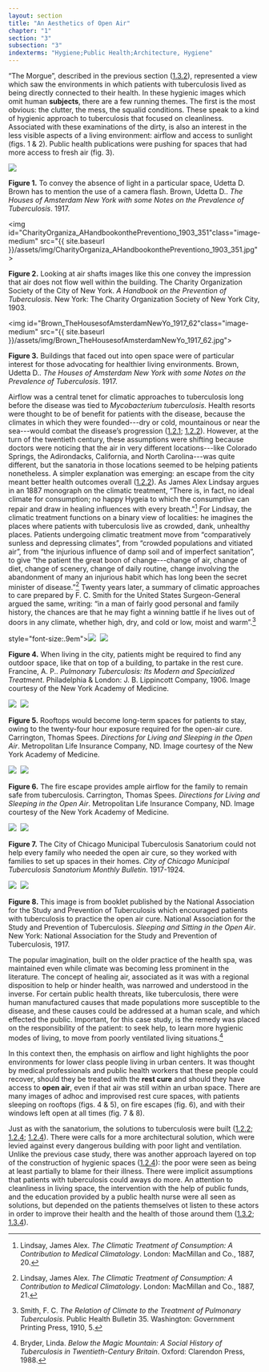 ```yaml
---
layout: section
title: "An Aesthetics of Open Air"
chapter: "1"
section: "3"
subsection: "3"
indexterms: "Hygiene;Public Health;Architecture, Hygiene"
---
```


“The Morgue”, described in the previous section (<a href="{{ site.baseurl }}/dissertation/1_3_2">1.3.2</a>), represented a view which saw the environments in which patients with tuberculosis lived as being directly connected to their health. In these hygienic images which omit human <span data-tooltip aria-haspopup="true" class="has-tip" data-disable-hover="false" tabindex="1" data-title="The term research subject refers to a human person who has been ingested into a research program, and whose identity, personhood, and body have become the focus of a research program. I think of the subject in a Foucauldian sense: The 'subject' is a pun on the monarchal subject, someone who has no agency under the spectacular power of the sovereign. In this case it the subject lacks agency in relation to the researcher studying them."><b>subjects</b></span>, there are a few running themes. The first is the most obvious: the clutter, the mess, the squalid conditions. These speak to a kind of hygienic approach to tuberculosis that focused on cleanliness. Associated with these examinations of the dirty, is also an interest in the less visible aspects of a living environment: airflow and access to sunlight (figs. 1 & 2). Public health publications were pushing for spaces that had more access to fresh air (fig. 3).

<div class="card float-right caption-font half-width-image"><img id="Brown_TheHousesofAmsterdamNewYo_1917_56"class="image-medium" src="{{ site.baseurl }}/assets/img/Brown_TheHousesofAmsterdamNewYo_1917_56.jpg">

<b>Figure 1.</b> To convey the absence of light in a particular space, Udetta D. Brown has to mention the use of a camera flash. Brown, Udetta D.. *The Houses of Amsterdam New York with some Notes on the Prevalence of Tuberculosis*. 1917.

<img id="CharityOrganiza_AHandbookonthePreventiono_1903_351"class="image-medium" src="{{ site.baseurl }}/assets/img/CharityOrganiza_AHandbookonthePreventiono_1903_351.jpg">

<b>Figure 2.</b> Looking at air shafts images like this one convey the impression that air does not flow well within the building. The Charity Organization Society of the City of New York. *A Handbook on the Prevention of Tuberculosis*. New York: The Charity Organization Society of New York City, 1903.

<img id="Brown_TheHousesofAmsterdamNewYo_1917_62"class="image-medium" src="{{ site.baseurl }}/assets/img/Brown_TheHousesofAmsterdamNewYo_1917_62.jpg">

<b>Figure 3.</b> Buildings that faced out into open space were of particular interest for those advocating for healthier living environments. Brown, Udetta D.. *The Houses of Amsterdam New York with some Notes on the Prevalence of Tuberculosis*. 1917.

</div>

Airflow was a central tenet for climatic approaches to tuberculosis long before the disease was tied to *Mycobacterium tuberculosis*. Health resorts were thought to be of benefit for patients with the disease, because the climates in which they were founded---dry or cold, mountainous or near the sea---would combat the disease’s progression (<a href="{{ site.baseurl }}/dissertation/1_2_1">1.2.1</a>; <a href="{{ site.baseurl }}/dissertation/1_2_2">1.2.2</a>).  However, at the turn of the twentieth century, these assumptions were shifting because doctors were noticing that the air in very different locations---like Colorado Springs, the Adirondacks,  California, and North Carolina---was quite different, but the sanatoria in those locations seemed to be helping patients nonetheless. A simpler explanation was emerging: an escape from the city meant better health outcomes overall (<a href="{{ site.baseurl }}/dissertation/1_2_2">1.2.2</a>). As James Alex Lindsay argues in an 1887 monograph on the climatic treatment, “There is, in fact, no ideal climate for consumption; no happy Hygeia to which the consumptive can repair and draw in healing influences with every breath."[^fn1] For Lindsay, the climatic treatment functions on a binary view of localities: he imagines the places where patients with tuberculosis live as crowded, dank, unhealthy places. Patients undergoing climatic treatment move from “comparatively sunless and depressing climates”, from “crowded populations and vitiated air”, from “the injurious influence of damp soil and of imperfect sanitation”, to give “the patient the great boon of change---change of air, change of diet, change of scenery, change of daily routine, change involving the abandonment of many an injurious habit which has long been the secret minister of disease.”[^fn2] Twenty years later, a summary of climatic approaches to care prepared by F. C. Smith for the United States Surgeon-General argued the same, writing: “in a man of fairly good personal and family history, the chances are that he may fight a winning battle if he lives out of doors in any climate, whether high, dry, and cold or low, moist and warm”.[^fn3]

<div class="caption-font"> style="font-size:.9em"><img id="Francine_1907_0002" class="opaque image-large" src="{{ site.baseurl }}/assets/img/Francine_1907_0002b_full.jpg">

<img id="Francine_1907_0002=-lg2Francine_1907_0002.jpg">

<img id="Francine_1907_0002" class="partially-opaque image-large" src="{{ site.baseurl }}/assets/img/Francine_1907_0002_partial.jpg">

<b>Figure 4.</b> When living in the city, patients might be required to find any outdoor space, like that on top of a building, to partake in the rest cure. Francine, A. P.. *Pulmonary Tuberculosis: Its Modern and Specialized Treatment*. Philadelphia & London: J. B. Lippincott Company, 1906. Image courtesy of the New York Academy of Medicine.

<img id="CityofChicagoMunicipalTub1-4_1917-1924_44" class="opaque image-large" src="{{ site.baseurl }}/assets/img/CityofChicagoMunicipalTub1-4_1917-1924_44_full.jpg">

<img id="CityofChicagoMunicipalTub1-4_1917-1924_44=-lg2CityofChicagoMunicipalTub1-4_1917-1924_44.jpg">

<img id="CityofChicagoMunicipalTub1-4_1917-1924_44" class="partially-opaque image-large" src="{{ site.baseurl }}/assets/img/CityofChicagoMunicipalTub1-4_1917-1924_44_partial.jpg">

<b>Figure 5.</b> Rooftops would become long-term spaces for patients to stay, owing to the twenty-four hour exposure required for the open-air cure. Carrington, Thomas Spees. *Directions for Living and Sleeping in the Open Air*. Metropolitan Life Insurance Company, ND. Image courtesy of the New York Academy of Medicine.</div>

<div class="card float-right caption-font half-width-image"><img id="Carrington_OpenAir_BerthaJohnsonColl_Folder28_0001b" class="opaque" src="{{ site.baseurl }}/assets/img/Carrington_OpenAir_BerthaJohnsonColl_Folder28_0001b_full.jpg">

<img id="Carrington_OpenAir_BerthaJohnsonColl_Folder28_0001b=-2Carrington_OpenAir_BerthaJohnsonColl_Folder28_0001b.jpg">

<img id="Carrington_OpenAir_BerthaJohnsonColl_Folder28_0001b" class="partially-opaque" src="{{ site.baseurl }}/assets/img/Carrington_OpenAir_BerthaJohnsonColl_Folder28_0001b_partial.jpg">

<b>Figure 6.</b> The fire escape provides ample airflow for the family to remain safe from tuberculosis. Carrington, Thomas Spees. *Directions for Living and Sleeping in the Open Air*. Metropolitan Life Insurance Company, ND. Image courtesy of the New York Academy of Medicine.

<img id="CityofChicagoMunicipalTub1-4_1917-1924_44" class="opaque" src="{{ site.baseurl }}/assets/img/CityofChicagoMunicipalTub1-4_1917-1924_44_full.jpg">

<img id="CityofChicagoMunicipalTub1-4_1917-1924_44=-2CityofChicagoMunicipalTub1-4_1917-1924_44.jpg">

<img id="CityofChicagoMunicipalTub1-4_1917-1924_44" class="partially-opaque" src="{{ site.baseurl }}/assets/img/CityofChicagoMunicipalTub1-4_1917-1924_44_partial.jpg">

<b>Figure 7.</b> The City of Chicago Municipal Tuberculosis Sanatorium could not help every family who needed the open air cure, so they worked with families to set up spaces in their homes.  *City of Chicago Municipal Tuberculosis Sanatorium Monthly Bulletin*. 1917-1924.

<img id="NationalAssocia_SleepingandSittingintheOp_1917_8" class="opaque" src="{{ site.baseurl }}/assets/img/NationalAssocia_SleepingandSittingintheOp_1917_8_full.jpg">

<img id="NationalAssocia_SleepingandSittingintheOp_1917_8=-2NationalAssocia_SleepingandSittingintheOp_1917_8.jpg">

<img id="NationalAssocia_SleepingandSittingintheOp_1917_8" class="partially-opaque" src="{{ site.baseurl }}/assets/img/NationalAssocia_SleepingandSittingintheOp_1917_8_partial.jpg">

<b>Figure 8.</b> This image is from booklet published by the National Association for the Study and Prevention of Tuberculosis which encouraged patients with tuberculosis to practice the open air cure. National Association for the Study and Prevention of Tuberculosis. *Sleeping and Sitting in the Open Air*. New York: National Association for the Study and Prevention of Tuberculosis, 1917.

</div>

The popular imagination, built on the older practice of the health spa, was maintained even while climate was becoming less prominent in the literature. The concept of healing air, associated as it was with a regional disposition to help or hinder health, was narrowed and understood in the inverse. For certain public health threats, like tuberculosis, there were human manufactured causes that made populations more susceptible to the disease, and these causes could be addressed at a human scale, and which effected the public. Important, for this case study, is the remedy was placed on the responsibility of the patient: to seek help, to learn more hygienic modes of living, to move from poorly ventilated living situations.[^fn4]

In this context then, the emphasis on airflow and light highlights the poor environments for lower class people living in urban centers. It was thought by medical professionals and public health workers that these people could recover, should they be treated with the <span data-tooltip aria-haspopup="true" class="has-tip" data-disable-hover="false" tabindex="1" data-title="The rest cure was an approach to tuberculosis where patients were encouraged to do as little as possible and rest to recover their energy. It was regularly practiced along side the open air cure."><b>rest cure</b></span> and should they have access to <span data-tooltip aria-haspopup="true" class="has-tip" data-disable-hover="false" tabindex="1" data-title="The open air approach to treating tuberculosis focused on the constant flow of fresh air. It was often paired with the rest cure."><b>open air</b></span>, even if that air was still within an urban space. There are many images of adhoc and improvised rest cure spaces, with patients sleeping on rooftops (figs. 4 & 5), on fire escapes (fig. 6), and with their windows left open at all times (fig. 7 & 8).

Just as with the sanatorium, the solutions to tuberculosis were built (<a href="{{ site.baseurl }}/dissertation/1_2_2">1.2.2</a>; <a href="{{ site.baseurl }}/dissertation/1_2_4">1.2.4</a>; <a href="{{ site.baseurl }}/dissertation/1_2_4">1.2.4</a>). There were calls for a more architectural solution, which were levied against every dangerous building with poor light and ventilation. Unlike the previous case study, there was another approach layered on top of the construction of hygienic spaces (<a href="{{ site.baseurl }}/dissertation/1_2_4">1.2.4</a>): the poor were seen as being at least partially to blame for their illness. There were implicit assumptions that patients with tuberculosis could aways do more. An attention to cleanliness in living space, the intervention with the help of public funds, and the education provided by a public health nurse were all seen as solutions, but depended on the patients themselves ot listen to these actors in order to improve their health and the health of those around them (<a href="{{ site.baseurl }}/dissertation/1_3_2">1.3.2</a>; <a href="{{ site.baseurl }}/dissertation/1_3_4">1.3.4</a>).

<div class="style-divider">
 	<div class="line"></div>
</div>

[^fn1]: Lindsay, James Alex. *The Climatic Treatment of Consumption: A Contribution to Medical Climatology*. London: MacMillan and Co., 1887, 20.

[^fn2]: Lindsay, James Alex. *The Climatic Treatment of Consumption: A Contribution to Medical Climatology*. London: MacMillan and Co., 1887, 21.

[^fn3]: Smith, F. C. *The Relation of Climate to the Treatment of Pulmonary Tuberculosis*. Public Health Bulletin 35. Washington: Government Printing Press, 1910, 5.

[^fn4]: Bryder, Linda. *Below the Magic Mountain: A Social History of Tuberculosis in Twentieth-Century Britain*. Oxford: Clarendon Press, 1988.